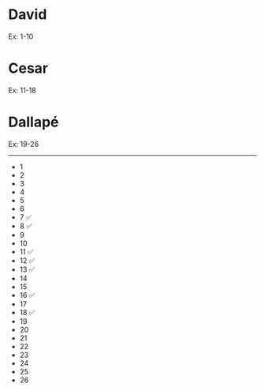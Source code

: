 # David
Ex: 1-10

# Cesar
Ex: 11-18

# Dallapé
Ex: 19-26

---
* 1
* 2
* 3
* 4
* 5
* 6
* 7 ✅
* 8 ✅
* 9
* 10
* 11 ✅
* 12 ✅
* 13 ✅
* 14
* 15
* 16 ✅
* 17
* 18 ✅
* 19
* 20
* 21
* 22
* 23
* 24
* 25
* 26
